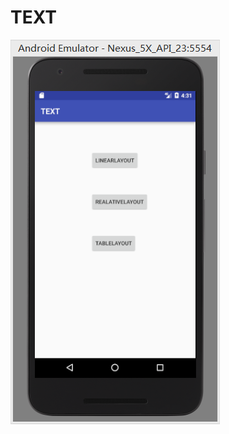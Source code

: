 # TEXT
![photo](https://github.com/TALHhuang/TEXT/blob/master/photo/QQ%E5%9B%BE%E7%89%8720170309123126.png)
